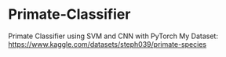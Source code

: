 # Primate-Classifier
Primate Classifier using SVM and CNN with PyTorch
My Dataset: https://www.kaggle.com/datasets/steph039/primate-species
